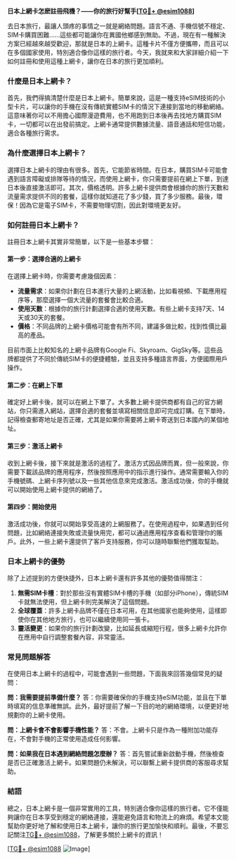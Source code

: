 **日本上網卡怎麽註冊飛機？——你的旅行好幫手[[TG💪+ @esim1088](https://t.me/s/esim1088)]**

去日本旅行，最讓人頭疼的事情之一就是網絡問題。語言不通、手機信號不穩定、SIM卡購買困難……這些都可能讓你在異國他鄉感到無助。不過，現在有一種解決方案已經越來越受歡迎，那就是日本的上網卡。這種卡片不僅方便攜帶，而且可以在多個國家使用，特別適合像你這樣的旅行者。今天，我就來和大家詳細介紹一下如何註冊和使用這種上網卡，讓你在日本的旅行更加順利。

### 什麼是日本上網卡？

首先，我們得搞清楚什麼是日本上網卡。簡單來說，這是一種支持eSIM技術的小型卡片，可以讓你的手機在沒有傳統實體SIM卡的情況下連接到當地的移動網絡。這意味著你可以不用擔心國際漫遊費用，也不用跑到日本後再去找地方購買SIM卡，一切都可以在出發前搞定。上網卡通常提供數據流量、語音通話和短信功能，適合各種旅行需求。

### 為什麼選擇日本上網卡？

選擇日本上網卡的理由有很多。首先，它能節省時間。在日本，購買SIM卡可能會遇到語言障礙或排隊等待的情況，而使用上網卡，你只需要提前在網上下單，到達日本後直接激活即可。其次，價格透明。許多上網卡提供商會根據你的旅行天數和流量需求提供不同的套餐，這樣你就知道花了多少錢，買了多少服務。最後，環保！因為它是電子SIM卡，不需要物理切割，因此對環境更友好。

### 如何註冊日本上網卡？

註冊日本上網卡其實非常簡單，以下是一些基本步驟：

#### 第一步：選擇合適的上網卡

在選擇上網卡時，你需要考慮幾個因素：
- **流量需求**：如果你計劃在日本進行大量的上網活動，比如看視頻、下載應用程序等，那麼選擇一個大流量的套餐會比較合適。
- **使用天數**：根據你的旅行計劃選擇合適的使用天數。有些上網卡支持7天、14天或30天的套餐。
- **價格**：不同品牌的上網卡價格可能會有所不同，建議多做比較，找到性價比最高的產品。

目前市面上比較知名的上網卡品牌有Google Fi、Skyroam、GigSky等。這些品牌都提供了不同於傳統SIM卡的便捷體驗，並且支持多種語言界面，方便國際用戶操作。

#### 第二步：在網上下單

確定好上網卡後，就可以在網上下單了。大多數上網卡提供商都有自己的官方網站，你只需進入網站，選擇合適的套餐並填寫相關信息即可完成訂購。在下單時，記得檢查郵寄地址是否正確，尤其是如果你需要將上網卡寄送到日本國內的某個地址。

#### 第三步：激活上網卡

收到上網卡後，接下來就是激活的過程了。激活方式因品牌而異，但一般來說，你需要下載該品牌的應用程序，然後按照應用中的指示進行操作。通常需要輸入你的手機號碼、上網卡序列號以及一些其他信息來完成激活。激活成功後，你的手機就可以開始使用上網卡提供的網絡了。

#### 第四步：開始使用

激活成功後，你就可以開始享受高速的上網服務了。在使用過程中，如果遇到任何問題，比如網絡連接失敗或流量快用完，都可以通過應用程序查看和管理你的賬戶。此外，一些上網卡還提供了客戶支持服務，你可以隨時聯繫他們獲取幫助。

### 日本上網卡的優勢

除了上述提到的方便快捷外，日本上網卡還有許多其他的優勢值得關注：

1. **無需SIM卡槽**：對於那些沒有實體SIM卡槽的手機（如部分iPhone），傳統SIM卡就無法使用，但上網卡則完美解決了這個問題。
2. **全球覆蓋**：許多上網卡品牌不僅在日本可用，在其他國家也能夠使用，這樣即使你在其他地方旅行，也可以繼續使用同一張卡。
3. **靈活變更**：如果你的旅行計劃改變，比如延長或縮短行程，很多上網卡允許你在應用中自行調整套餐內容，非常靈活。

### 常見問題解答

在使用日本上網卡的過程中，可能會遇到一些問題，下面我來回答幾個常見的疑問：

**問：我需要提前準備什麼？**
答：你需要確保你的手機支持eSIM功能，並且在下單時填寫的信息準確無誤。此外，最好提前了解一下目的地的網絡環境，以便更好地規劃你的上網卡使用。

**問：上網卡會不會影響手機性能？**
答：不會。上網卡只是作為一種附加功能存在，不會對手機的正常使用造成任何影響。

**問：如果我在日本遇到網絡問題怎麼辦？**
答：首先嘗試重新啟動手機，然後檢查是否已正確激活上網卡。如果問題仍未解決，可以聯繫上網卡提供商的客服尋求幫助。

### 結語

總之，日本上網卡是一個非常實用的工具，特別適合像你這樣的旅行者。它不僅能夠讓你在日本享受到穩定的網絡連接，還能避免語言和物流上的麻煩。希望本文能幫助你更好地了解和使用日本上網卡，讓你的旅行更加愉快和順利。最後，不要忘記關注[TG💪+ @esim1088](https://t.me/s/esim1088)，了解更多關於上網卡的資訊！

[[TG💪+ @esim1088](https://t.me/s/esim1088) ![Image](https://i.postimg.cc/4NQfJmqS/Snipaste-2025-05-13-00-14-12.png)]